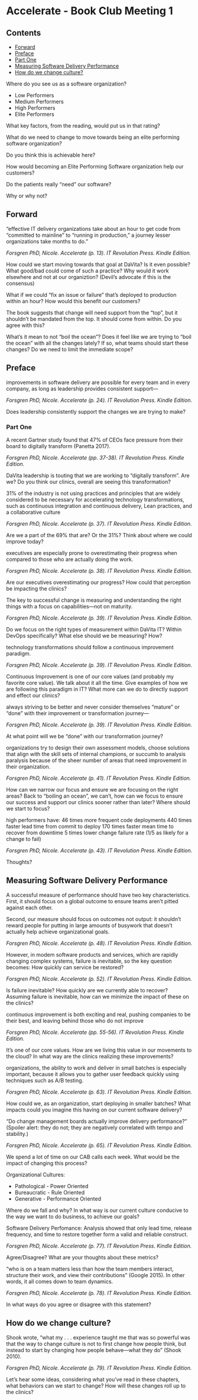 
# Accelerate - Book Club Meeting 1

## Contents

* [Forward](#Forward)
* [Preface](#Preface)
* [Part One](#Part-One)
* [Measuring Software Delivery Performance](#Measuring-Software-Delivery-Performance)
* [How do we change culture?](#How-do-we-change-culture)

Where do you see us as a software organization?

* Low Performers
* Medium Performers
* High Performers
* Elite Performers

What key factors, from the reading, would put us in that rating?

What do we need to change to move towards being an elite performing software organization?

Do you think this is achievable here?

How would becoming an Elite Performing Software organization help our customers?

Do the patients really “need” our software?

Why or why not?

## Forward

“effective IT delivery organizations take about an hour to get code from “committed to mainline” to “running in production,” a journey lesser organizations take months to do.”

_Forsgren PhD, Nicole. Accelerate (p. 13). IT Revolution Press. Kindle Edition._

How could we start moving towards that goal at DaVita?
Is it even possible?
What good/bad could come of such a practice?
Why would it work elsewhere and not at our organiztion?
(Devil’s advocate if this is the consensus)

What if we could “fix an issue or failure” that’s deployed to production within an hour? How would this benefit our customers?

The book suggests that change will need support from the “top”, but it shouldn’t be mandated from the top. It should come from within. Do you agree with this?

What’s it mean to not “boil the ocean”? Does it feel like we are trying to “boil the ocean” with all the changes lately? If so, what teams should start these changes? Do we need to limit the immediate scope?

## Preface

improvements in software delivery are possible for every team and in every company, as long as leadership provides consistent support—

_Forsgren PhD, Nicole. Accelerate (p. 24). IT Revolution Press. Kindle Edition._

Does leadership consistently support the changes we are trying to make?

### Part One

A recent Gartner study found that 47% of CEOs face pressure from their board to digitally transform (Panetta 2017).

_Forsgren PhD, Nicole. Accelerate (pp. 37-38). IT Revolution Press. Kindle Edition._

DaVita leadership is touting that we are working to “digitally transform”. Are we? Do you think our clinics, overall are seeing this transformation?

31% of the industry is not using practices and principles that are widely considered to be necessary for accelerating technology transformations, such as continuous integration and continuous delivery, Lean practices, and a collaborative culture

_Forsgren PhD, Nicole. Accelerate (p. 37). IT Revolution Press. Kindle Edition._

Are we a part of the 69% that are? Or the 31%?
Think about where we could improve today?


executives are especially prone to overestimating their progress when compared to those who are actually doing the work.

_Forsgren PhD, Nicole. Accelerate (p. 38). IT Revolution Press. Kindle Edition._

Are our executives overestimating our progress? How could that perception be impacting the clinics?


The key to successful change is measuring and understanding the right things with a focus on capabilities—not on maturity.

_Forsgren PhD, Nicole. Accelerate (p. 39). IT Revolution Press. Kindle Edition._

Do we focus on the right types of measurement within DaVita IT? Within DevOps specifically?
What else should we be measuring? How?


technology transformations should follow a continuous improvement paradigm.

_Forsgren PhD, Nicole. Accelerate (p. 39). IT Revolution Press. Kindle Edition._

Continuous Improvement is one of our core values (and probably my favorite core value). We talk about it all the time. Give examples of how we are following this paradigm in IT? What more can we do to directly support and effect our clinics?

always striving to be better and never consider themselves “mature” or “done” with their improvement or transformation journey—

_Forsgren PhD, Nicole. Accelerate (p. 39). IT Revolution Press. Kindle Edition._

At what point will we be “done” with our transformation journey?


organizations try to design their own assessment models, choose solutions that align with the skill sets of internal champions, or succumb to analysis paralysis because of the sheer number of areas that need improvement in their organization.

_Forsgren PhD, Nicole. Accelerate (p. 41). IT Revolution Press. Kindle Edition._

How can we narrow our focus and ensure we are focusing on the right areas? Back to “boiling an ocean”, we can’t, how can we focus to ensure our success and support our clinics sooner rather than later? Where should we start to focus?


high performers have: 46 times more frequent code deployments 440 times faster lead time from commit to deploy 170 times faster mean time to recover from downtime 5 times lower change failure rate (1/5 as likely for a change to fail)

_Forsgren PhD, Nicole. Accelerate (p. 43). IT Revolution Press. Kindle Edition._

Thoughts?

## Measuring Software Delivery Performance


A successful measure of performance should have two key characteristics. First, it should focus on a global outcome to ensure teams aren’t pitted against each other.

Second, our measure should focus on outcomes not output: it shouldn’t reward people for putting in large amounts of busywork that doesn’t actually help achieve organizational goals.

_Forsgren PhD, Nicole. Accelerate (p. 48). IT Revolution Press. Kindle Edition._

However, in modem software products and services, which are rapidly changing complex systems, failure is inevitable, so the key question becomes: How quickly can service be restored?

_Forsgren PhD, Nicole. Accelerate (p. 52). IT Revolution Press. Kindle Edition._

Is failure inevitable? How quickly are we currently able to recover? Assuming failure is inevitable, how can we minimize the impact of these on the clinics?

continuous improvement is both exciting and real, pushing companies to be their best, and leaving behind those who do not improve

_Forsgren PhD, Nicole. Accelerate (pp. 55-56). IT Revolution Press. Kindle Edition._

It’s one of our core values. How are we living this value in our movements to the cloud? In what way are the clinics realizing these improvements?


organizations, the ability to work and deliver in small batches is especially important, because it allows you to gather user feedback quickly using techniques such as A/B testing.

_Forsgren PhD, Nicole. Accelerate (p. 63). IT Revolution Press. Kindle Edition._

How could we, as an organization, start deploying in smaller batches? What impacts could you imagine this having on our current software delivery?


“Do change management boards actually improve delivery performance?” (Spoiler alert: they do not; they are negatively correlated with tempo and stability.)

_Forsgren PhD, Nicole. Accelerate (p. 65). IT Revolution Press. Kindle Edition._

We spend a lot of time on our CAB calls each week. What would be the impact of changing this process?


Organizational Cultures:

* Pathological - Power Oriented
* Bureaucratic - Rule Oriented
* Generative - Performance Oriented

Where do we fall and why? In what way is our current culture conducive to the way we want to do business, to achieve our goals?


Software Delivery Perfomance: Analysis showed that only lead time, release frequency, and time to restore together form a valid and reliable construct.

_Forsgren PhD, Nicole. Accelerate (p. 77). IT Revolution Press. Kindle Edition._

Agree/Disagree? What are your thoughts about these metrics?


“who is on a team matters less than how the team members interact, structure their work, and view their contributions” (Google 2015). In other words, it all comes down to team dynamics.

_Forsgren PhD, Nicole. Accelerate (p. 78). IT Revolution Press. Kindle Edition._

In what ways do you agree or disagree with this statement?


## How do we change culture?

Shook wrote, “what my . . . experience taught me that was so powerful was that the way to change culture is not to first change how people think, but instead to start by changing how people behave—what they do” (Shook 2010).

_Forsgren PhD, Nicole. Accelerate (p. 79). IT Revolution Press. Kindle Edition._

Let’s hear some ideas, considering what you’ve read in these chapters, what behaviors can we start to change? How will these changes roll up to the clinics?
